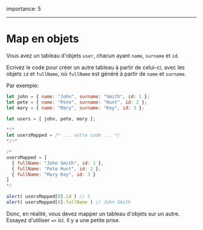 importance: 5

---

# Map en objets

Vous avez un tableau d'objets `user`, chacun ayant `name`, `surname` et `id`.

Ecrivez le code pour créer un autre tableau à partir de celui-ci, avec les objets `id` et `fullName`, où `fullName` est généré à partir de `name` et `surname`.

Par exemple:

```js no-beautify
let john = { name: "John", surname: "Smith", id: 1 };
let pete = { name: "Pete", surname: "Hunt", id: 2 };
let mary = { name: "Mary", surname: "Key", id: 3 };

let users = [ john, pete, mary ];

*!*
let usersMapped = /* ... votre code ... */
*/!*

/*
usersMapped = [
  { fullName: "John Smith", id: 1 },
  { fullName: "Pete Hunt", id: 2 },
  { fullName: "Mary Key", id: 3 }
]
*/

alert( usersMapped[0].id ) // 1
alert( usersMapped[0].fullName ) // John Smith
```

Donc, en réalité, vous devez mapper un tableau d'objets sur un autre. Essayez d'utiliser `=>` ici. Il y a une petite prise.
